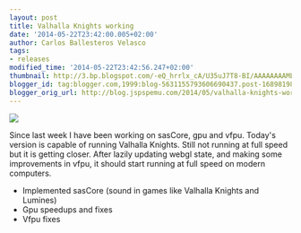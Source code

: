 ```yaml
---
layout: post
title: Valhalla Knights working
date: '2014-05-22T23:42:00.005+02:00'
author: Carlos Ballesteros Velasco
tags:
- releases
modified_time: '2014-05-22T23:42:56.247+02:00'
thumbnail: http://3.bp.blogspot.com/-eQ_hrrlx_cA/U35uJ7T8-BI/AAAAAAAAMLk/RH6arxtZdmM/s72-c/valhalla_knights_capilla.jpg
blogger_id: tag:blogger.com,1999:blog-5631155793606690437.post-1689819898269931306
blogger_orig_url: http://blog.jspspemu.com/2014/05/valhalla-knights-working.html
---
```


![](http://3.bp.blogspot.com/-eQ_hrrlx_cA/U35uJ7T8-BI/AAAAAAAAMLk/RH6arxtZdmM/s1600/valhalla_knights_capilla.jpg)  

Since last week I have been working on sasCore, gpu and vfpu. Today's version is capable of running Valhalla Knights. Still not running at full speed but it is getting closer. After lazily updating webgl state, and making some improvements in vfpu, it should start running at full speed on modern computers.

* Implemented sasCore (sound in games like Valhalla Knights and Lumines)
* Gpu speedups and fixes
* Vfpu fixes
